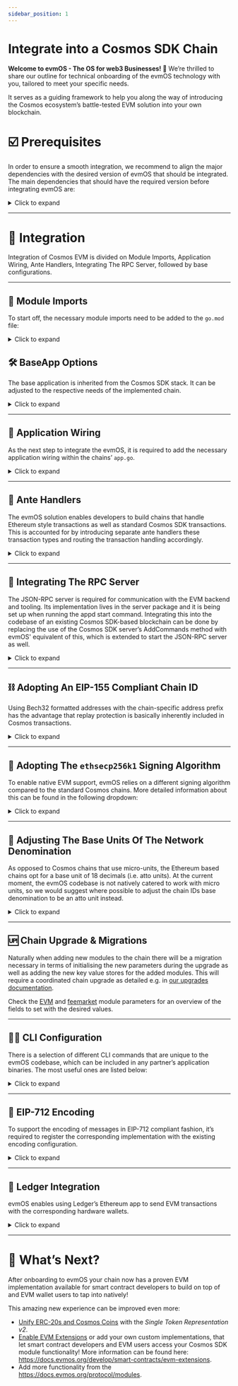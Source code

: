 ```yaml
---
sidebar_position: 1
---
```


# Integrate into a Cosmos SDK Chain

**Welcome to evmOS - The OS for web3 Businesses! 🤝** We’re thrilled to share our outline for technical onboarding of the evmOS technology with you, tailored to meet your specific needs.

It serves as a guiding framework to help you along the way of introducing the Cosmos ecosystem’s battle-tested EVM solution into your own blockchain.


# ☑️ Prerequisites

In order to ensure a smooth integration, we recommend to align the major dependencies with the desired version of evmOS that should be integrated. The main dependencies that should have the required version before integrating evmOS are:

<details>
	<summary>Click to expand</summary>

- **Cosmos SDK** (check the used version of [Cosmos EVM fork](https://github.com/cosmos/cosmos-sdk/tree/state-copy-fork))
- **IBC-Go**
- (if applicable) **Go-Ethereum** (check the used version of [Cosmos EVM fork](https://github.com/cosmos/go-ethereum))

> *⚠️ If there are breaking changes introduced we strongly suggest to run a corresponding chain upgrade to include these versions before working on the Cosmos EVM integration.*

</details>

***

# 🧩 Integration

Integration of Cosmos EVM is divided on Module Imports, Application Wiring, Ante Handlers, Integrating The RPC Server, followed by base configurations.

***

## 📲 Module Imports

To start off, the necessary module imports need to be added to the `go.mod` file:

<details>
	<summary>Click to expand</summary>

- **evmOS**
    
    Add the corresponding module import for the desired version of evmOS to the go module file.
    
    ```bash
    go get github.com/evmos/evmos/v19.1.0
    #                              ^ --- adjust version to desired one
    ```
    
- **Cosmos SDK**
    
    Add a replace directive to the corresponding release tag on the evmOS’ fork of the Cosmos-SDK.
    
    | **Supported SDK Version** | **evmOS Version** | **evmOS Fork** |
    | --- | --- | --- |
    | v0.47.8 | v19.1.0 | v0.47.8-evmos.2 |
    | v0.50.7 | (not yet released) | v0.50.7-evmos |
    
    ```bash
    go mod edit --replace \
    github.com/cosmos/cosmos-sdk=github.com/evmos/cosmos-sdk@vY
    #                       adjust version to desired one --- ^
    ```
    
- **Go-Ethereum**
    
    
    Add a replace directive to the corresponding tag on evmOS’ Go-Ethereum fork.
    
    | **evmOS Version** | **Go-Ethereum Version** | **evmOS Fork** |
    | --- | --- | --- |
    | v18.1.0 | v1.10.26 | v1.10.26-evmos |
    
    ```bash
    go mod edit --replace \
    github.com/ethereum/go-ethereum=github.com/evmos/go-ethereum@vZ
    #                           adjust version to desired one --- ^
    ```

</details>

## 🛠️ BaseApp Options

The base application is inherited from the Cosmos SDK stack. It can be adjusted to the respective needs of the implemented chain.

<details>
	<summary>Click to expand</summary>

For the integration of the evmOS solution, we currently require using a `NoOpMempool` for the application specific mempool. For more information on this, refer to the [corresponding Cosmos documentation](https://docs.cosmos.network/main/build/building-apps/app-mempool#no-op-mempool).

- *Tell me why!*
    
    The specific reason for this is that the provided mempool implementations of the Cosmos SDK require a non-empty signers field of the handled `sdk.Msg`. However, the Ethereum transactions are signed in a different way compared to standard Cosmos messages and their signature verification is happening only at the ante handler level. Hence, inside of the mempool, these messages are “unsigned” from the Cosmos perspective and other implementations than the `NoOpMempool` will fail to handle them.
    
    A potential error message that can occur is that for every EVM transaction, the resulting log will show `failed to remove tx from mempool: tx must at least have one signer`.
    

That being said, we recommend the following options for the base application:

```go
baseAppOptions = append(baseAppOptions, func(app *baseapp.BaseApp) {
	mempool := mempool.NoOpMempool{}
	app.SetMempool(mempool)
	handler := baseapp.NewDefaultProposalHandler(mempool, app)
	app.SetPrepareProposal(handler.PrepareProposalHandler())
	app.SetProcessProposal(handler.ProcessProposalHandler())
})
```

</details>

***

## 🔌 Application Wiring

As the next step to integrate the evmOS, it is required to add the necessary application wiring within the chains’ `app.go`.

<details>
	<summary>Click to expand</summary>

The EVM can be added to your application, by adding the necessary logic to add the `x/evm` module. Note, that this is wired together with the EIP-1559 feemarket solution that lives in the `x/feemarket` module.

**Basic Wiring**

Both modules have to be wired up as any other Cosmos SDK module, which means adding it to the following pieces of core architecture:

- List of entities to add to in app wiring
    - [Basic Manager](https://github.com/evmos/evmos/blob/13f5d57a967abb3ffdc314ca150a615b31f5ffe7/app/app.go#L239-L240)
    - [Module Manager](https://github.com/evmos/evmos/blob/13f5d57a967abb3ffdc314ca150a615b31f5ffe7/app/app.go#L648-L649)
    - [Begin Blockers Order](https://github.com/evmos/evmos/blob/13f5d57a967abb3ffdc314ca150a615b31f5ffe7/app/app.go#L672-L673)
    - [End Blockers Order](https://github.com/evmos/evmos/blob/13f5d57a967abb3ffdc314ca150a615b31f5ffe7/app/app.go#L700-L701)
    - [Init Genesis Order](https://github.com/evmos/evmos/blob/13f5d57a967abb3ffdc314ca150a615b31f5ffe7/app/app.go#L743-L747)
    - [Account Permissions](https://github.com/evmos/evmos/blob/13f5d57a967abb3ffdc314ca150a615b31f5ffe7/app/app.go#L258)
    - [Store Keys](https://github.com/evmos/evmos/blob/main/app/keys.go#L52)
    - [Transient Keys](https://github.com/evmos/evmos/blob/main/app/keys.go#L61)
    - [Parameter Subspaces](https://github.com/evmos/evmos/blob/13f5d57a967abb3ffdc314ca150a615b31f5ffe7/app/app.go#L1143-L1144)

**Keeper Instantiation**

The module keeper fields will have to be added to the main application struct to enable usage throughout the codebase.

```go
import (
	// ...
	evmkeeper "github.com/evmos/evmos/v19/x/evm/keeper"
	feemarketkeeper "github.com/evmos/evmos/v19/x/feemarket/keeper"
)

type ExampleApp struct {
	*baseapp.BaseApp
	
	// ...
	EVMKeeper       *evmkeeper.Keeper
	FeeMarketKeeper feemarketkeeper.Keeper
}
```

Instantiation of the keepers is straightforward for the feemarket module but requires additional setup for the EVM module, as the map of available precompiled smart contracts is defined at the application instantiation level.

Precompiled smart contracts have originally been designed to enable running computation-heavy operations on-chain without the need to have it run by the Solidity interpreter. We have adjusted this implementation to enable our [EVM Extensions](https://docs.evmos.org/develop/smart-contracts/evm-extensions), which make it possible for smart contracts to interact with Cosmos-native functionality of a chain.

In case, that only the default Ethereum behavior is desired, the instantiation can point to Ethereum’s map of precompiles.

```go
	// app/app.go
	import (
		// ...
		"github.com/evmos/evmos/v19/x/evm/core/vm"
		evmkeeper "github.com/evmos/evmos/v19/x/evm/keeper"
		evmtypes "github.com/evmos/evmos/v19/x/evm/types"
		feemarketkeeper "github.com/evmos/evmos/v19/x/feemarket/keeper"
		feemarkettypes "github.com/evmos/evmos/v19/x/feemarket/types"
		srvflags "github.com/evmos/os/server/flags"
	)
	
	// evmOS keepers
	app.FeeMarketKeeper = feemarketkeeper.NewKeeper(
		appCodec, authtypes.NewModuleAddress(govtypes.ModuleName),
		keys[feemarkettypes.StoreKey],
		tkeys[feemarkettypes.TransientKey],
		app.GetSubspace(feemarkettypes.ModuleName),
	)

	tracer := cast.ToString(appOpts.Get(srvflags.EVMTracer))

	app.EVMKeeper = evmkeeper.NewKeeper(
		appCodec, keys[evmtypes.StoreKey], tkeys[evmtypes.TransientKey],
		authtypes.NewModuleAddress(govtypes.ModuleName),
		app.AccountKeeper, app.BankKeeper, app.StakingKeeper, app.FeeMarketKeeper,
		nil, // NOTE: we're passing nil as the ERC-20 keeper until integrating that module
		tracer, app.GetSubspace(evmtypes.ModuleName),
	)
	
	// NOTE: we are just adding the default Ethereum precompiles here.
	// Additional precompiles could be added if desired.
	app.EVMKeeper.WithStaticPrecompiles(
		vm.PrecompiledContractsBerlin,
	)
```

It is also suggested to include the address of the available EVM extensions, no matter if they are *active* or not, in the list of blocked addresses when instantiating the bank keeper.

The reference implementation for a method that returns the map of blocked addresses can be found here: https://github.com/evmos/evmos/blob/b36241652b57347ed5d83c5f6925e2b371996aec/app/app.go#L929-L959.

```go
// BlockedAddrs returns all the addresses that are not
// allowed to receive external tokens.
//
// These include:
//   - module accounts
//   - Ethereum's native precompiles
//   - the static precompiled contracts available through evmOS
func (app *ExampleApp) BlockedAddrs() map[string]bool {
	blockedAddrs := make(map[string]bool)

	accs := make([]string, 0, len(maccPerms))
	for k := range maccPerms {
		accs = append(accs, k)
	}
	sort.Strings(accs)

	for _, acc := range accs {
		blockedAddrs[authtypes.NewModuleAddress(acc).String()] = true
	}

	blockedPrecompilesHex := evmtypes.AvailableStaticPrecompiles
	for _, addr := range vm.PrecompiledAddressesBerlin {
		blockedPrecompilesHex = append(blockedPrecompilesHex, addr.Hex())
	}

	for _, precompile := range blockedPrecompilesHex {
		blockedAddrs[utils.EthHexToCosmosAddr(precompile).String()] = true
	}

	return blockedAddrs
}
```

</details>

***

## 🤝 Ante Handlers

The evmOS solution enables developers to build chains that handle Ethereum style transactions as well as standard Cosmos SDK transactions. This is accounted for by introducing separate ante handlers these transaction types and routing the transaction handling accordingly.

<details>
	<summary>Click to expand</summary>

This is required to account for the different approaches to e.g. handling gas payments for the corresponding transactions or the different signature verifications.

Specifically, our implementation relies on the corresponding signature verification handlers ([EVM](https://github.com/evmos/evmos/blob/main/app/ante/evm/05_signature_verification.go#L58), [Cosmos](https://github.com/evmos/evmos/blob/main/app/ante/sigverify.go#L37) & [EIP-712 Cosmos Messages](https://github.com/evmos/evmos/blob/main/app/ante/cosmos/eip712.go#L61)) and the custom logic to [deduct fees](https://github.com/evmos/evmos/blob/main/app/ante/evm/fee_checker.go#L20-L41), which is dependent on our implementation of the EIP-1559 and will have to be implemented on the customer chains.

### 🔹**EVM Ante Handler**

In order to evaluate the validity of EVM transactions, we have implemented all checks within a “mono” ante handler as opposed to the more common concept of chaining multiple individual ante decorators as commonly done in the Cosmos SDK.

This implementation helps reduce the overhead of repeated queries and type conversions of necessary input data for the given checks. Therefore, we encourage partner chains to also adopt this workflow and build a singular ante handler for EVM transactions based on the helper methods that we are providing in our code base.

### ⚛️ **Cosmos Ante Handler**

The standard Cosmos SDK messages are handled with common ante decorators used by many chains. We do extend the standard ante handling flow by rejecting any transactions that contain `MsgEthereumTx` in them ([here](https://github.com/evmos/evmos/blob/main/app/ante/cosmos.go#L19)) and also limit operations that can be delegated to other accounts ([here](https://github.com/evmos/evmos/blob/main/app/ante/cosmos.go#L20-L23)).

Based on the EIP-1559 we have implemented a feemarket solution that dynamically adjusted the required gas for transactions based on the network load. This is checked by a corresponding ante handler for Cosmos transactions too ([here](https://github.com/evmos/evmos/blob/main/app/ante/cosmos.go#L29)).

This is also accompanied by another ante decorator ([here](https://github.com/evmos/evmos/blob/main/app/ante/cosmos.go#L39)), which checks the gas wanted amount of the current block to add into the base fee calculations of the feemarket logic.

- **Links to reference implementation**
    - Inclusion in application instantiation: https://github.com/evmos/evmos/blob/9606a4176136285b9993f572307a828528c4748b/app/app.go#L838
    - Application method definition: https://github.com/evmos/evmos/blob/9606a4176136285b9993f572307a828528c4748b/app/app.go#L898-L919
    - Main handler logic which divides EVM and Cosmos transactions: https://github.com/evmos/evmos/blob/main/app/ante/ante.go#L16-L54
        - Mono handler for EVM transactions: https://github.com/evmos/evmos/blob/main/app/ante/evm/mono.go#L108-L313
        - Chained handler for Cosmos transactions: https://github.com/evmos/evmos/blob/main/app/ante/cosmos.go#L18-L40

</details>

***

## 📡 Integrating The RPC Server

The JSON-RPC server is required for communication with the EVM backend and tooling. Its implementation lives in the server package and it is being set up when running the appd start command.
Integrating this into the codebase of an existing Cosmos SDK-based blockchain can be done by replacing the use of the Cosmos SDK server’s AddCommands method with evmOS' equivalent of this, which is extended to start the JSON-RPC server as well.

<details>
	<summary>Click to expand</summary>

The JSON-RPC implementation requires some configuration settings to be present, which is reflected in an extension of the app configuration on our end.
Extended App Configuration
type CustomAppConfig struct {
	// ...
	
	// Necessary fields:
	EVM     EVMConfig     `mapstructure:"evm"`
	JSONRPC JSONRPCConfig `mapstructure:"json-rpc"`
	TLS     TLSConfig     `mapstructure:"tls"`
}
​
In the standard approach to building a Cosmos SDK-based chain, this configuration will have to be instantiated within a initAppConfig method or similar. This has to reflect the new fields as well.

```go
import (
	// ...
	serverconfig "github.com/cosmos/cosmos-sdk/server/config"
	evmosserverconfig "github.com/evmos/os/server/config"
)

func initAppConfig() (string, interface{}) {
	type CustomAppConfig struct {
		serverconfig.Config

		// evmOS configuration
		EVM     evmosserverconfig.EVMConfig
		JSONRPC evmosserverconfig.JSONRPCConfig
		TLS     evmosserverconfig.TLSConfig
	}

	srvCfg := serverconfig.DefaultConfig()
	
	// ...

	customAppConfig := CustomAppConfig{
		Config:  *srvCfg,
		// evmOS configuration
		EVM:     *evmosserverconfig.DefaultEVMConfig(),
		JSONRPC: *evmosserverconfig.DefaultJSONRPCConfig(),
		TLS:     *evmosserverconfig.DefaultTLSConfig(),
	}

	customAppTemplate := serverconfig.DefaultConfigTemplate +
		// evmOS configuration
		evmosserverconfig.DefaultEVMConfigTemplate

	return customAppTemplate, customAppConfig
}
```

</details>

***

## ⛓️ **Adopting An EIP-155 Compliant Chain ID**

Using Bech32 formatted addresses with the chain-specific address prefix has the advantage that replay protection is basically inherently included in Cosmos transactions.

<details>
	<summary>Click to expand</summary>

On the EVM, sender and recipient addresses are however included in the chain-agnostic Hex representation. This means that replay-protection becomes relevant when adding the EVM to the chains.

It is common in the EVM ecosystem to check https://chainid.network/ to pick a suitable unique chain ID and add a corresponding entry to the [Ethereum networks list](https://github.com/ethereum-lists/chains/tree/master/_data/chains) to avoid duplication between chains. Another relevant resource to add the chain ID to is https://github.com/DefiLlama/chainlist/blob/d0d752221c76f5dcc7109bbe5d1d0dc5ecb319f4/constants/chainIds.json#L85.

The expected chain ID format would be `chainname_XXXXX-Y`, where X is the EIP-155 chain ID and Y the increment of chain IDs after e.g. a hard fork has happened. This is enforced in the EVM types in the evmOS codebase: https://github.com/evmos/evmos/blob/dc3b28d8bd000b72c9483acc051cf74e43e8b043/types/chain_id.go#L15-L25.

</details>

***

## 🔐 Adopting The `ethsecp256k1` Signing Algorithm

To enable native EVM support, evmOS relies on a different signing algorithm compared to the standard Cosmos chains. More detailed information about this can be found in the following dropdown:

<details>
	<summary>Click to expand</summary>

- ⚠️ **A note on signing algorithms**
    
    Cosmos and EVM wallets both use the same elliptic curve - `secp256k1`. However, there are two primary compatibility issues. According to the BIP-44 spec, the HD Path has different components: `m / purpose' / coin_type' / account' / change / address_index`. Cosmos chains and EVMs use different HD Path coin type values to derivate the public key from the private key. While Cosmos uses `118`, EVMs use `60`. 
    
    Also, their address derivation scheme, i.e. how the address is created from the public key, differs. EVM uses the Keccak hashing algorithm and trims the resulting hash to the first 20 bytes, while Cosmos uses sha256. This difference is independent of the resulting address representation in either Bech32 or Hex representation.
    
    For the evmOS’ main chain, the configuration when integrating with Cosmos wallet partners like Leap or Keplr is reflecting this different coin type and is using `60` instead.
    

The short of it is, that it is required to add support for this signing algorithm by importing the evmOS key types and registering the corresponding interfaces in the used `params.EncodingConfig`. Note, that these functions already include the `cosmos-sdk/std` registrations, so they can be discarded and will other raise an error of duplicate registrations.

```go
// cmd/root.go
import (
	// ...
	evmosencoding "https://github.com/evmos/os/encoding"
)

func NewRootCmd() *cobra.Command {
	// Register the codecs including the eth_secp256k1 signing algorithm
	encodingConfig := evmosencoding.MakeConfig(app.ModuleBasics)
	
	// ...
}
```

```go
// app/app.go
import (
	// ...
	evmosencoding "https://github.com/evmos/encoding"
)

func NewExampleApp(
	// ...
) *ExampleApp {
	encodingConfig := evmosencoding.MakeConfig(app.ModuleBasics)
	
	// ...
)
```

**Signature Verification Gas Consumer**

The default signature verification ante handler is included in the `DefaultSigVerificationGasConsumer`. This method handles signatures for the default key types that are present in the Cosmos SDK.

Depending on the desired supported keys, this method has to be extended/adjusted to support the `eth_secp256k1` algorithm.

In the case of the Evmos chain, this algorithm is favored over the default `secp256k1` algorithm found in the Cosmos SDK, which is why it is replacing the latter one in its reference implementation of this ante decorator:

https://github.com/evmos/evmos/blob/v19.2.0/app/ante/sigverify.go#L37-L63

</details>

***

## 💱 **Adjusting The Base Units Of The Network Denomination**

As opposed to Cosmos chains that use micro-units, the Ethereum based chains opt for a base unit of 18 decimals (i.e. atto units). At the current moment, the evmOS codebase is not natively catered to work with micro units, so we would suggest where possible to adjust the chain IDs base denomination to be an atto unit instead.

<details>
	<summary>Click to expand</summary>

- **Possible Solution**
    
    Kava has implemented a solution that is making use of both, i.e. `ukava` and `akava`. This might also be a suitable solution for any evmOS partners but it could cause unnecessary overhead and complication when integrating evmOS into the codebase.
    
    **Implementation Details**
    
    The Kava codebase has a dedicated [EvmBankKeeper](https://github.com/Kava-Labs/kava/blob/346f4be683b6f967ade50794c8ee0577681784be/x/evmutil/keeper/bank_keeper.go), which is keeping track of balances in `akava` (EVM denom) and `ukava` (Cosmos denom).
    
    This design holds two separate balances of these denominations and converts them between each other if necessary. An example of how this adds overhead can be seen in the [GetBalance](https://github.com/Kava-Labs/kava/blob/346f4be683b6f967ade50794c8ee0577681784be/x/evmutil/keeper/bank_keeper.go#L48-L59) method, where the total spendable balance is derived of adding the `akava` and `ukava` balances.

</details>

***

## 🆙 Chain Upgrade & **Migrations**

Naturally when adding new modules to the chain there will be a migration necessary in terms of initialising the new parameters during the upgrade as well as adding the new key value stores for the added modules. This will require a coordinated chain upgrade as detailed e.g. in [our upgrades documentation](https://docs.evmos.org/validate/upgrades).

Check the [EVM](https://github.com/evmos/evmos/blob/ceae6608955f1279546066dad1a53a53593790cd/proto/ethermint/evm/v1/evm.proto#L11-L34) and [feemarket](https://github.com/evmos/evmos/blob/ceae6608955f1279546066dad1a53a53593790cd/proto/ethermint/feemarket/v1/feemarket.proto#L12-L44) module parameters for an overview of the fields to set with the desired values.


***

## 👨‍💻 CLI Configuration

There is a selection of different CLI commands that are unique to the evmOS codebase, which can be included in any partner’s application binaries. The most useful ones are listed below:

<details>
	<summary>Click to expand</summary>

- `appd keys` is extended by utilities to import and export Ethereum native hexadecimal private keys: https://github.com/evmos/evmos/blob/v18.1.0/client/keys.go#L19-L83.
    
    If this should be supported, it is required to also adjust the client context and initialize the context with the corresponding keyring options:
    
    ```go
    initClientCtx := client.Context{}.
    	// ...
    	WithKeyringOptions(evmoskeyring.Option())
    ```
    
- `appd debug` and its subcommands provide useful utilities for address conversion and other debugging / development related purposes: https://github.com/evmos/evmos/blob/v18.1.0/client/debug/debug.go#L28-L42.
- `appd block` exports the last block from the database of the node (instead of querying from network): https://github.com/evmos/evmos/blob/v18.1.0/client/block/block.go#L15-L72.
- `appd add-genesis-account` can be used as a reference for add new accounts to a given genesis JSON file: https://github.com/evmos/evmos/blob/v18.1.0/cmd/evmosd/genaccounts.go#L39-L285. Note, that this usually is reimplemented for every chain’s specific use-case.

</details>

***

## 🔏 EIP-712 Encoding

To support the encoding of messages in EIP-712 compliant fashion, it’s required to register the corresponding implementation with the existing encoding configuration.

<details>
	<summary>Click to expand</summary>

To do so, include the following command in the initialization of the root command, as well as the application itself (or just add to your custom implementation of `MakeConfig`).

- Example wiring in root command
    
    ```go
    // cmd/root.go
    import (
    	// ...
    	evmosencoding "https://github.com/evmos/evmos/v18/encoding"
    	evmoseip712 "github.com/evmos/os/ethereum/eip712"
    )
    
    func NewRootCmd() *cobra.Command {
    	encodingConfig := evmosencoding.MakeConfig(()
    	evmoseip712.SetEncodingConfig(
    		encodingConfig.Amino,
    		encodingConfig.InterfaceRegistry,
    	)
    
    	// ...
    )
    ```
    
- Example wiring in app.go
    
    ```go
    // app/app.go
    import (
    	// ...
    	evmosencoding "https://github.com/evmos/evmos/v18/encoding"
    	evmoseip712 "github.com/evmos/os/ethereum/eip712"
    )
    
    func NewExampleApp(
    	// ...
    ) *ExampleApp {
    	encodingConfig := evmosencoding.MakeConfig(app.ModuleBasics)
    	evmoseip712.SetEncodingConfig(
    		encodingConfig.Amino,
    		encodingConfig.InterfaceRegistry,
    	)
    	
    	// ...
    )
    ```

</details>

***

## 💽 Ledger Integration

evmOS enables using Ledger’s Ethereum app to send EVM transactions with the corresponding hardware wallets.

<details>
	<summary>Click to expand</summary>

To enable this, it’s required to add the following context options to the client context:

https://github.com/evmos/os/blob/bf18711/example_chain/osd/cmd/root.go#L77-L89

```jsx
initClientCtx := client.Context{}.
	// ...
	WithLedgerHasProtobuf(true) // support for Ledger
```

Additionally, the keyring options should be adjusted to defer the Ledger support from the default Cosmos SDK application to the Ethereum one:

https://github.com/evmos/os/blob/cff4d2a/crypto/keyring/options.go#L16-L47

This has to replicated / imported into any customer repositories that desire to exhibit the same behavior.

</details>

***

# 🔭 What’s Next?

After onboarding to evmOS your chain now has a proven EVM implementation available for smart contract developers to build on top of and EVM wallet users to tap into natively!

This amazing new experience can be improved even more:

- [Unify ERC-20s and Cosmos Coins](https://www.notion.so/Unify-ERC-20s-and-Cosmos-Coins-431b2ea75c7e486b9ce9a127f449897b?pvs=21) with the *Single Token Representation v2*.
- [Enable EVM Extensions](https://www.notion.so/Enable-EVM-Extensions-81f1186d25ec4c7a8fd951e644c6802c?pvs=21) or add your own custom implementations, that let smart contract developers and EVM users access your Cosmos SDK module functionality! More information can be found here: https://docs.evmos.org/develop/smart-contracts/evm-extensions.
- Add more functionality from the https://docs.evmos.org/protocol/modules.